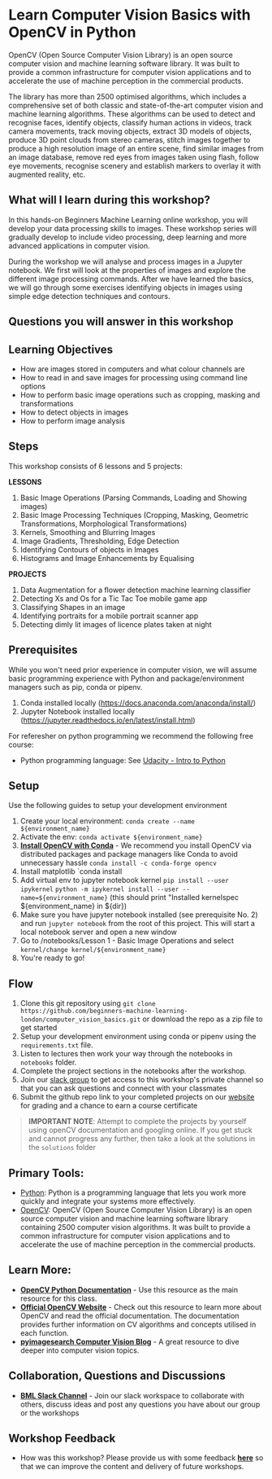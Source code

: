 # Learn Computer Vision Basics with OpenCV in Python

OpenCV (Open Source Computer Vision Library) is an open source computer vision and machine learning software library. It was built to provide a common infrastructure for computer vision applications and to accelerate the use of machine perception in the commercial products.

The library has more than 2500 optimised algorithms, which includes a comprehensive set of both classic and state-of-the-art computer vision and machine learning algorithms. These algorithms can be used to detect and recognise faces, identify objects, classify human actions in videos, track camera movements, track moving objects, extract 3D models of objects, produce 3D point clouds from stereo cameras, stitch images together to produce a high resolution image of an entire scene, find similar images from an image database, remove red eyes from images taken using flash, follow eye movements, recognise scenery and establish markers to overlay it with augmented reality, etc.

## What will I learn during this workshop?

In this hands-on Beginners Machine Learning online workshop, you will develop your data processing skills to images. These workshop series will gradually develop to include video processing, deep learning and more advanced applications in computer vision.

During the workshop we will analyse and process images in a Jupyter notebook. We first will look at the properties of images and explore the different image processing commands. After we have learned the basics, we will go through some exercises identifying objects in images using simple edge detection techniques and contours.

## Questions you will answer in this workshop

## Learning Objectives

- How are images stored in computers and what colour channels are
- How to read in and save images for processing using command line options
- How to perform basic image operations such as cropping, masking and transformations
- How to detect objects in images
- How to perform image analysis

## Steps

This workshop consists of 6 lessons and 5 projects:

**LESSONS**
1. Basic Image Operations (Parsing Commands, Loading and Showing images)
2. Basic Image Processing Techniques (Cropping, Masking, Geometric Transformations, Morphological Transformations)
3. Kernels, Smoothing and Blurring Images 
4. Image Gradients, Thresholding, Edge Detection 
5. Identifying Contours of objects in Images 
6. Histograms and Image Enhancements by Equalising

**PROJECTS**
1. Data Augmentation for a flower detection machine learning classifier
2. Detecting Xs and Os for a Tic Tac Toe mobile game app
3. Classifying Shapes in an image
4. Identifying portraits for a mobile portrait scanner app
5. Detecting dimly lit images of licence plates taken at night


## Prerequisites

While you won't need prior experience in computer vision, we will assume basic programming experience with Python and package/environment managers such as pip, conda or pipenv.
1. Conda installed locally (https://docs.anaconda.com/anaconda/install/)
2. Jupyter Notebook installed locally (https://jupyter.readthedocs.io/en/latest/install.html) 

For referesher on python programming we recommend the following free course:
- Python programming language: See [Udacity - Intro to Python](https://eu.udacity.com/course/introduction-to-python--ud1110)


## Setup
Use the following guides to setup your development environment

1. Create your local environment: `conda create --name ${environment_name}`
2. Activate the env: `conda activate ${environment_name}`
3. **[Install OpenCV with Conda](https://anaconda.org/conda-forge/opencv)** - We recommend you install OpenCV via distributed packages and package managers like Conda to avoid unnecessary hassle
`conda install -c conda-forge opencv`
4. Install matplotlib `conda install 
3. Add virtual env to jupyter notebook kernel
    `pip install --user ipykernel`
    `python -m ipykernel install --user --name=${environment_name}` (this should print "Installed kernelspec ${environment_name} in ${dir})
3. Make sure you have jupyter notebook installed (see prerequisite No. 2) and run `jupyter notebook` from the root of this project. This will start a local notebook server and open a new window
4. Go to /notebooks/Lesson 1 - Basic Image Operations and select `kernel/change kernel/${environment_name}`
5. You're ready to go!

## Flow

1. Clone this git repository using `git clone https://github.com/beginners-machine-learning-london/computer_vision_basics.git` or download the repo as a zip file to get started
2. Setup your development environment using conda or pipenv using the `requirements.txt` file.
3. Listen to lectures then work your way through the notebooks in `notebooks` folder.
4. Complete the project sections in the notebooks after the workshop.
5. Join our [slack group](http://tiny.cc/joinbmlslack) to get access to this workshop's private channel so that you can ask questions and connect with your classmates
6. Submit the github repo link to your completed projects on our [website](https://beginnersmachinelearning.com) for grading and a chance to earn a course certificate 

> **IMPORTANT NOTE**: Attempt to complete the projects by yourself using openCV documentation and googling online. If you get stuck and cannot progress any further, then take a look at the solutions in the `solutions` folder

## Primary Tools:

- [Python](https://www.python.org/): Python is a programming language that lets you work more quickly and integrate your systems more effectively.
- [OpenCV](https://opencv.org): OpenCV (Open Source Computer Vision Library) is an open source computer vision and machine learning software library containing 2500 computer vision algorithms. It was built to provide a common infrastructure for computer vision applications and to accelerate the use of machine perception in the commercial products.

## Learn More:

- **[OpenCV Python Documentation](https://opencv-python-tutroals.readthedocs.io/en/latest/)** - Use this resource as the main resource for this class.
- **[Official OpenCV Website](https://opencv.org)** - Check out this resource to learn more about OpenCV and read the official documentation. The documentation provides further information on CV algorithms and concepts utilised in each function.
- **[pyimagesearch Computer Vision Blog](https://www.pyimagesearch.com)** - A great resource to dive deeper into computer vision topics.

## Collaboration, Questions and Discussions

- [**BML Slack Channel**](http://tiny.cc/joinbmlslack) - Join our slack workspace to collaborate with others, discuss ideas and post any questions you have about our group or the workshops

## Workshop Feedback

- How was this workshop? Please provide us with some feedback [**here**](http://tiny.cc/BMLfeedback) so that we can improve the content and delivery of future workshops.

